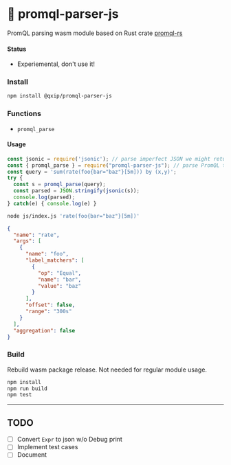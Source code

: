 # 🥇 promql-parser-js
PromQL parsing wasm module based on Rust crate [promql-rs](https://github.com/detailyang/promql-rs)

#### Status
* Experiemental, don't use it!

### Install
```bash
npm install @qxip/promql-parser-js
```

### Functions
- `promql_parse`

#### Usage
```javascript
const jsonic = require('jsonic'); // parse imperfect JSON we might return
const { promql_parse } = require("promql-parser-js"); // parse PromQL to JSON
const query = 'sum(rate(foo{bar="baz"}[5m])) by (x,y)';
try {
  const s = promql_parse(query);
  const parsed = JSON.stringify(jsonic(s));
  console.log(parsed);
} catch(e) { console.log(e) }
```

```bash
node js/index.js 'rate(foo{bar="baz"}[5m])'
```
```json
{
  "name": "rate",
  "args": [
    {
      "name": "foo",
      "label_matchers": [
        {
          "op": "Equal",
          "name": "bar",
          "value": "baz"
        }
      ],
      "offset": false,
      "range": "300s"
    }
  ],
  "aggregation": false
}
```

### Build
Rebuild wasm package release. Not needed for regular module usage.
```bash
npm install
npm run build
npm test
```

-------

## TODO
* [ ] Convert `Expr` to json w/o Debug print
* [ ] Implement test cases
* [ ] Document
